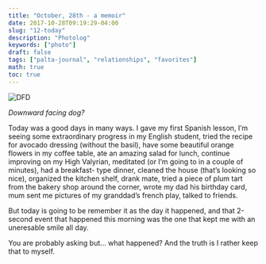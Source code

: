 ```yaml
---
title: "October, 28th - a memoir"
date: 2017-10-28T09:19:29-04:00
slug: "12-today"
description: "Photolog"
keywords: ["photo"]
draft: false
tags: ["palta-journal", "relationships", "favorites"]
math: true
toc: true
---
```

![DFD](/addhana/12-today.jpeg)

<cite>Downward facing dog?</cite>

Today was a good days in many ways. I gave my first Spanish lesson, I’m seeing some extraordinary progress in my English student, tried the recipe for avocado dressing (without the basil), have some beautiful orange flowers in my coffee table, ate an amazing salad for lunch, continue improving on my High Valyrian, meditated (or I’m going to in a couple of minutes), had a breakfast- type dinner, cleaned the house (that’s looking so nice), organized the kitchen shelf, drank mate, tried a piece of plum tart from the bakery shop around the corner, wrote my dad his birthday card, mum sent me pictures of my granddad’s french play, talked to friends.

But today is going to be remember it as the day it happened, and that 2-second event that happened this morning was the one that kept me with an uneresable smile all day.

You are probably asking but… what happened? And the truth is I rather keep that to myself.